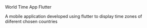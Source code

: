 World Time App Flutter

A mobile application developed using flutter to display time zones of diiferent chosen countries
